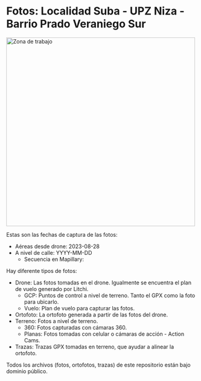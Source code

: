 # Fotos: Localidad Suba - UPZ Niza - Barrio Prado Veraniego Sur

<img width="500" alt="Zona de trabajo" src="Zona de trabajo.png">

Estas son las fechas de captura de las fotos:

* Aéreas desde drone: 2023-08-28
* A nivel de calle: YYYY-MM-DD
  * Secuencia en Mapillary:

Hay diferente tipos de fotos:

* Drone: Las fotos tomadas en el drone. Igualmente se encuentra el plan de vuelo generado por Litchi.
  * GCP: Puntos de control a nivel de terreno. Tanto el GPX como la foto para ubicarlo.
  * Vuelo: Plan de vuelo para capturar las fotos.
* Ortofoto: La ortofoto generada a partir de las fotos del drone.
* Terreno: Fotos a nivel de terreno.
  * 360: Fotos capturadas con cámaras 360.
  * Planas: Fotos tomadas con celular o cámaras de acción - Action Cams.
* Trazas: Trazas GPX tomadas en terreno, que ayudar a alinear la ortofoto.

Todos los archivos (fotos, ortofotos, trazas) de este repositorio están bajo dominio público.
